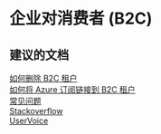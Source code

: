  <properties
    pageTitle="Business to Consumer (B2C)"
    description="企业对消费者 (B2C)"
    service="microsoft.azureactivedirectory"
    resource="b2cDirectories"
    authors="parakhj"
    displayOrder=""
    selfHelpType="generic"
    supportTopicIds="32416703,32422333,32422334,32548152"
    resourceTags=""
    productPesIds="14785"
    cloudEnvironments="public"
/>


# <a name="business-to-consumer-b2c"></a>企业对消费者 (B2C)


## <a name="recommended-documents"></a>**建议的文档**
[如何删除 B2C 租户](https://support.microsoft.com/help/3112170/-cannot-delete-error-when-you-try-to-delete-a-b2c-directory-in-azure-ad)
<br>
[如何将 Azure 订阅链接到 B2C 租户](https://docs.microsoft.com/azure/active-directory-b2c/active-directory-b2c-how-to-enable-billing)
<br>
[常见问题](https://docs.microsoft.com/azure/active-directory-b2c/active-directory-b2c-faqs)
<br>
[Stackoverflow](http://stackoverflow.com/questions/tagged/azure-ad-b2c)
<br>
[UserVoice](https://feedback.azure.com/forums/169401-azure-active-directory/category/160596-b2c)
<br>
